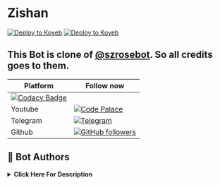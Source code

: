 # Zishan
[![Deploy to Koyeb](https://www.koyeb.com/static/images/deploy/button.svg)](https://t.me/JISSHU_BOTS?type=git&repository=https://t.me/JISSHU_BOTS&branch=name&name=servicename)
[![Deploy to Koyeb](https://graph.org/file/9456b1e97fb6c1e403792.jpg)](https://t.me/JISSHU_BOTS?type=git&repository=https://t.me/JISSHU_BOTS&branch=name&name=servicename)
## This Bot is clone of [@szrosebot](https://t.me/szrosebot). So all credits goes to them.



| **Platform** |                **Follow now**      |
|---------------|---------------------------------|
[![Codacy Badge](https://api.codacy.com/project/badge/Grade/216dce16653e49d4b87d1f55caf03cb8)](https://app.codacy.com/gh/Madushankabro/TheElina-Bot?utm_source=github.com&utm_medium=referral&utm_content=Madushankabro/TheElina-Bot&utm_campaign=Badge_Grade_Settings) |
|   Youtube   | [![Code Palace](https://img.shields.io/youtube/channel/subscribers/UC2COV4jPD1hHbQMJuPnA3HA?label=E%20PUSTHAKALAYA%20BOTs%20™&style=social)](https://www.youtube.com/channel/UC2COV4jPD1hHbQMJuPnA3HA/videos) |
|  Telegram    | [![Telegram](https://img.shields.io/badge/%20JISSHU%20BOTs%20™-003245?style=flat&labelColor=224242&logoColor=white&for-the-badge&logo=telegram)](https://t.me/JISSHU_BOTS)&nbsp;|
| Github | [![GitHub followers](https://img.shields.io/github/followers/Madushankabro.svg?style=social&label=Follow&maxAge=2592000)](https://github.com/Jisshubot?tab=followers) |

## 🏅 **Bot Authors**
<details>
    <summary><b>Click Here For Description</b></summary>

|<img width="80" src="https://graph.org/file/981a8994f41e5c959286e.jpg">|<img width="80" src="https://avatars.githubusercontent.com/u/113664541">|<img width="80" src="https://avatars.githubusercontent.com/u/84721324">|
|:---:|:---:|:---:|
|[`JISSHU-BOTS`](https://github.com/Jisshubot)|[`CodeWithWeeb`](https://github.com/weebzone)|[`Maverick`](https://github.com/MajnuRangeela)|
|Author and DDL, UI Design, More Customs..|Author and Wraps Up Features|Co-Author & Bug Tester|

</details>
 
